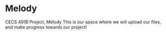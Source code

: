 # Melody
CECS 491B Project, Melody
This is our space where we will upload our files, and make progress towards our project!
